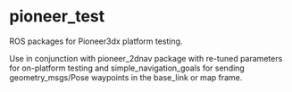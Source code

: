 # pioneer_test
ROS packages for Pioneer3dx platform testing.

Use in conjunction with pioneer_2dnav package with re-tuned parameters for on-platform testing and simple_navigation_goals for sending geometry_msgs/Pose waypoints in the base_link or map frame. 
